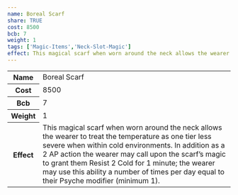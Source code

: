 ```yaml
---
name: Boreal Scarf
share: TRUE
cost: 8500
bcb: 7
weight: 1
tags: ['Magic-Items','Neck-Slot-Magic']
effect: This magical scarf when worn around the neck allows the wearer to treat the temperature as one tier less severe when within cold environments. In addition as a 2 AP action the wearer may call upon the scarf’s magic to grant them Resist 2 Cold for 1 minute; the wearer may use this ability a number of times per day equal to their Psyche modifier (minimum 1).
---
```

<p><span style="overflow-x: auto;"><table><tbody><tr><th>Name</th><td>Boreal Scarf</td></tr><tr><th>Cost</th><td>8500</td></tr><tr><th>Bcb</th><td>7</td></tr><tr><th>Weight</th><td>1</td></tr><tr><th>Effect</th><td>This magical scarf when worn around the neck allows the wearer to treat the temperature as one tier less severe when within cold environments. In addition as a 2 AP action the wearer may call upon the scarf’s magic to grant them Resist 2 Cold for 1 minute; the wearer may use this ability a number of times per day equal to their Psyche modifier (minimum 1).</td></tr></tbody></table></span></p>
